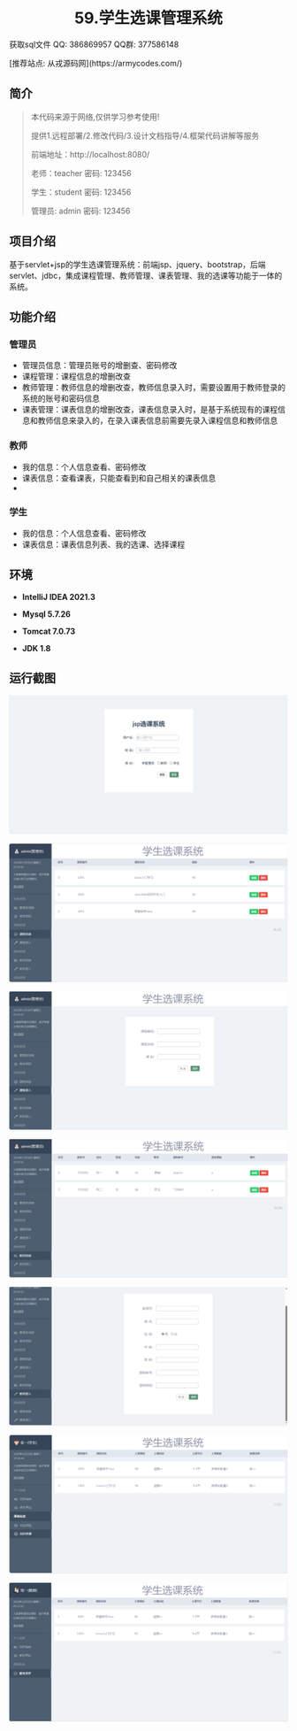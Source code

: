 <p><h1 align="center">59.学生选课管理系统</h1></p>

<p> 获取sql文件 QQ: 386869957 QQ群: 377586148 </p>
<p> [推荐站点: 从戎源码网](https://armycodes.com/) </p>

## 简介

> 本代码来源于网络,仅供学习参考使用!
>
> 提供1.远程部署/2.修改代码/3.设计文档指导/4.框架代码讲解等服务
>
> 前端地址：http://localhost:8080/
>
> 老师：teacher   密码: 123456
>
> 学生：student   密码: 123456
> 
> 管理员: admin   密码: 123456

## 项目介绍
基于servlet+jsp的学生选课管理系统：前端jsp、jquery、bootstrap，后端 servlet、jdbc，集成课程管理、教师管理、课表管理、我的选课等功能于一体的系统。

## 功能介绍

### 管理员

- 管理员信息：管理员账号的增删查、密码修改
- 课程管理：课程信息的增删改查
- 教师管理：教师信息的增删改查，教师信息录入时，需要设置用于教师登录的系统的账号和密码信息
- 课表管理：课表信息的增删改查，课表信息录入时，是基于系统现有的课程信息和教师信息来录入的，在录入课表信息前需要先录入课程信息和教师信息

### 教师

- 我的信息：个人信息查看、密码修改
- 课表信息：查看课表，只能查看到和自己相关的课表信息
- 
### 学生

- 我的信息：个人信息查看、密码修改
- 课表信息：课表信息列表、我的选课、选择课程

## 环境

- <b>IntelliJ IDEA 2021.3</b>

- <b>Mysql 5.7.26</b>

- <b>Tomcat 7.0.73</b>

- <b>JDK 1.8</b>


## 运行截图
![](screenshot/1.png)

![](screenshot/2.png)

![](screenshot/3.png)

![](screenshot/4.png)

![](screenshot/5.png)

![](screenshot/6.png)

![](screenshot/7.png)